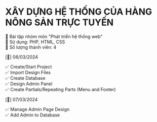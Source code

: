 # XÂY DỰNG HỆ THỐNG CỦA HÀNG NÔNG SẢN TRỰC TUYẾN

🍅 Bài tập nhóm môn "Phát triển hệ thống web"
<br>
🍅 Sử dụng: PHP, HTML, CSS
<br>
🍅 Số lượng thành viên: 4
<br>

[🐢] 06/03/2024

✅ Create/Start Project
<br>
✅ Import Design Files
<br>
✅ Create Database
<br>
✅ Design Admin Panel
<br>
✅ Create Partials/Repeating Parts (Menu and Footer)

[🐢] 07/03/2024

✅ Manage Admin Page Design
<br>
✅ Add Admin to Database
<br>
